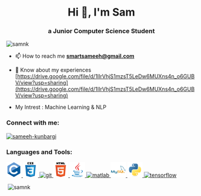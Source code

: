 <h1 align="center">Hi 👋, I'm Sam</h1>
<h3 align="center">a Junior Computer Science Student</h3>

<p align="left"> <img src="https://komarev.com/ghpvc/?username=samnk&label=Profile%20views&color=0e75b6&style=flat" alt="samnk" /> </p>

- 📫 How to reach me **smartsameeh@gmail.com**

- 📄 Know about my experiences [https://drive.google.com/file/d/1lIrVhjS1mzsT5LeDw6MUXns4n_o6GUBV/view?usp=sharing](https://drive.google.com/file/d/1lIrVhjS1mzsT5LeDw6MUXns4n_o6GUBV/view?usp=sharing)

- My Intrest : Machine Learning & NLP

<h3 align="left">Connect with me:</h3>
<p align="left">
<a href="https://linkedin.com/in/sameeh-kunbargi" target="blank"><img align="center" src="https://cdn.jsdelivr.net/npm/simple-icons@3.0.1/icons/linkedin.svg" alt="sameeh-kunbargi" height="30" width="40" /></a>
</p>

<h3 align="left">Languages and Tools:</h3>
<p align="left"> <a href="https://www.cprogramming.com/" target="_blank"> <img src="https://raw.githubusercontent.com/devicons/devicon/master/icons/c/c-original.svg" alt="c" width="40" height="40"/> </a> <a href="https://www.w3schools.com/css/" target="_blank"> <img src="https://raw.githubusercontent.com/devicons/devicon/master/icons/css3/css3-original-wordmark.svg" alt="css3" width="40" height="40"/> </a> <a href="https://git-scm.com/" target="_blank"> <img src="https://www.vectorlogo.zone/logos/git-scm/git-scm-icon.svg" alt="git" width="40" height="40"/> </a> <a href="https://www.w3.org/html/" target="_blank"> <img src="https://raw.githubusercontent.com/devicons/devicon/master/icons/html5/html5-original-wordmark.svg" alt="html5" width="40" height="40"/> </a> <a href="https://www.java.com" target="_blank"> <img src="https://raw.githubusercontent.com/devicons/devicon/master/icons/java/java-original.svg" alt="java" width="40" height="40"/> </a> <a href="https://www.mathworks.com/" target="_blank"> <img src="https://raw.githubusercontent.com/simple-icons/simple-icons/master/icons/mathworks.svg" alt="matlab" width="40" height="40"/> </a> <a href="https://www.mysql.com/" target="_blank"> <img src="https://raw.githubusercontent.com/devicons/devicon/master/icons/mysql/mysql-original-wordmark.svg" alt="mysql" width="40" height="40"/> </a> <a href="https://www.python.org" target="_blank"> <img src="https://raw.githubusercontent.com/devicons/devicon/master/icons/python/python-original.svg" alt="python" width="40" height="40"/> </a> <a href="https://www.tensorflow.org" target="_blank"> <img src="https://www.vectorlogo.zone/logos/tensorflow/tensorflow-icon.svg" alt="tensorflow" width="40" height="40"/> </a> </p>

<p>&nbsp;<img align="center" src="https://github-readme-stats.vercel.app/api?username=samnk&show_icons=true&locale=en" alt="samnk" /></p>
